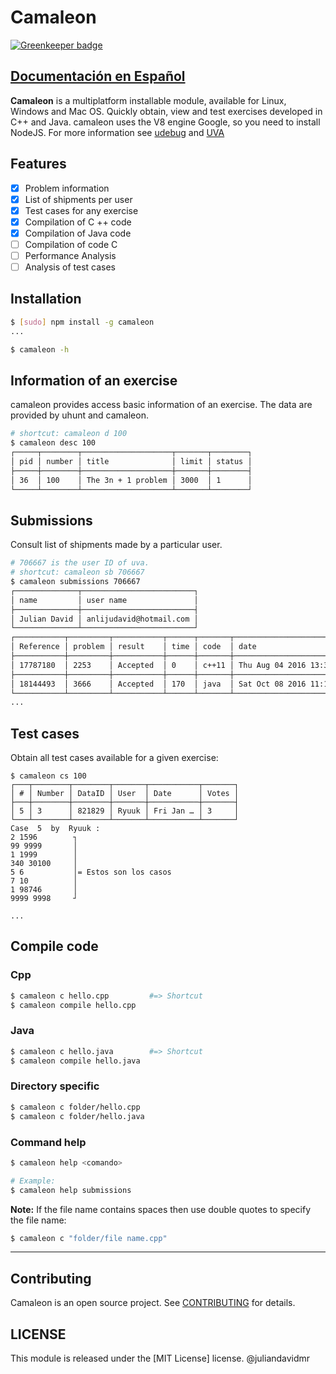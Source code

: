 # Camaleon

[![Greenkeeper badge](https://badges.greenkeeper.io/juliandavidmr/Camaleon.svg)](https://greenkeeper.io/)

## [**Documentación en Español**](./docs/es.md)

**Camaleon** is a multiplatform installable module, available for Linux, Windows and Mac OS. Quickly obtain, view and test exercises developed in C++ and Java. camaleon uses the V8 engine Google, so you need to install NodeJS.
For more information see [udebug](https://www.udebug.com) and [UVA](https://uva.onlinejudge.org)

## Features

- [x] Problem information
- [x] List of shipments per user
- [x] Test cases for any exercise
- [x] Compilation of C ++ code
- [x] Compilation of Java code
- [ ] Compilation of code C
- [ ] Performance Analysis
- [ ] Analysis of test cases

## Installation

```bash
$ [sudo] npm install -g camaleon
...

$ camaleon -h
```

## Information of an exercise
camaleon provides access basic information of an exercise. The data are provided by uhunt and camaleon.

```bash
# shortcut: camaleon d 100
$ camaleon desc 100
┌─────┬────────┬────────────────────┬───────┬────────┐
│ pid │ number │ title              │ limit │ status │
├─────┼────────┼────────────────────┼───────┼────────┤
│ 36  │ 100    │ The 3n + 1 problem │ 3000  │ 1      │
└─────┴────────┴────────────────────┴───────┴────────┘
```

## Submissions
Consult list of shipments made by a particular user.

```bash
# 706667 is the user ID of uva.
# shortcut: camaleon sb 706667
$ camaleon submissions 706667
┌──────────────┬─────────────────────────┐
│ name         │ user name               │
├──────────────┼─────────────────────────┤
│ Julian David │ anlijudavid@hotmail.com │
└──────────────┴─────────────────────────┘
┌───────────┬─────────┬───────────┬──────┬───────┬──────────────────────────┐
│ Reference │ problem │ result    │ time │ code  │ date                     │
├───────────┼─────────┼───────────┼──────┼───────┼──────────────────────────┤
│ 17787180  │ 2253    │ Accepted  │ 0    │ c++11 │ Thu Aug 04 2016 13:34:37 │
├───────────┼─────────┼───────────┼──────┼───────┼──────────────────────────┤
│ 18144493  │ 3666    │ Accepted  │ 170  │ java  │ Sat Oct 08 2016 11:18:18 │
└───────────┴─────────┴───────────┴──────┴───────┴──────────────────────────┘
...
```

## Test cases
Obtain all test cases available for a given exercise:

```
$ camaleon cs 100
┌───┬────────┬────────┬───────┬───────────┬───────┐
│ # │ Number │ DataID │ User  │ Date      │ Votes │
├───┼────────┼────────┼───────┼───────────┼───────┤
│ 5 │ 3      │ 821829 │ Ryuuk │ Fri Jan … │ 3     │
└───┴────────┴────────┴───────┴───────────┴───────┘
Case  5  by  Ryuuk :
2 1596        ┐
99 9999       │
1 1999        │
340 30100     │
5 6           │= Estos son los casos
7 10          │
1 98746       │
9999 9998     ┘
                  
...
```


## Compile code

### Cpp
```bash
$ camaleon c hello.cpp         #=> Shortcut
$ camaleon compile hello.cpp
```

### Java
```bash
$ camaleon c hello.java        #=> Shortcut
$ camaleon compile hello.java
```

### Directory specific
```bash
$ camaleon c folder/hello.cpp
$ camaleon c folder/hello.java
```

### Command help
```bash
$ camaleon help <comando>

# Example:
$ camaleon help submissions
```

**Note:** If the file name contains spaces then use double quotes to specify the file name:
```bash
$ camaleon c "folder/file name.cpp"
```

-----


## Contributing

Camaleon is an open source project. See [CONTRIBUTING](./docs/CONTRIBUTING.md) for details.

## LICENSE

This module is released under the [MIT License] license. @juliandavidmr